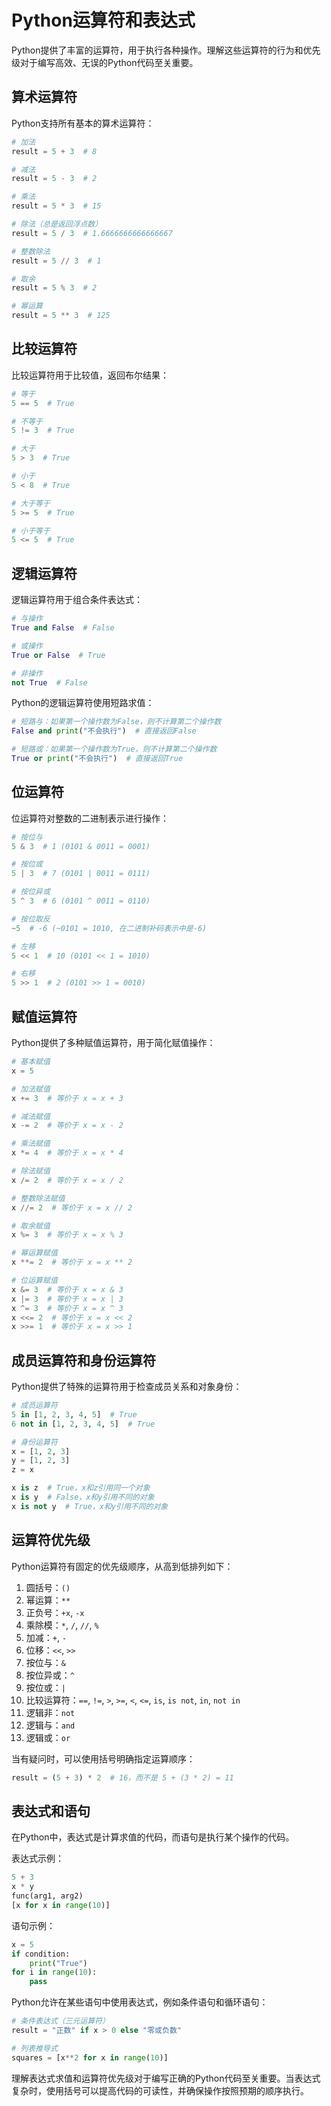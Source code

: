# Python运算符和表达式

Python提供了丰富的运算符，用于执行各种操作。理解这些运算符的行为和优先级对于编写高效、无误的Python代码至关重要。

## 算术运算符

Python支持所有基本的算术运算符：

```python
# 加法
result = 5 + 3  # 8

# 减法
result = 5 - 3  # 2

# 乘法
result = 5 * 3  # 15

# 除法（总是返回浮点数）
result = 5 / 3  # 1.6666666666666667

# 整数除法
result = 5 // 3  # 1

# 取余
result = 5 % 3  # 2

# 幂运算
result = 5 ** 3  # 125
```

## 比较运算符

比较运算符用于比较值，返回布尔结果：

```python
# 等于
5 == 5  # True

# 不等于
5 != 3  # True

# 大于
5 > 3  # True

# 小于
5 < 8  # True

# 大于等于
5 >= 5  # True

# 小于等于
5 <= 5  # True
```

## 逻辑运算符

逻辑运算符用于组合条件表达式：

```python
# 与操作
True and False  # False

# 或操作
True or False  # True

# 非操作
not True  # False
```

Python的逻辑运算符使用短路求值：

```python
# 短路与：如果第一个操作数为False，则不计算第二个操作数
False and print("不会执行")  # 直接返回False

# 短路或：如果第一个操作数为True，则不计算第二个操作数
True or print("不会执行")  # 直接返回True
```

## 位运算符

位运算符对整数的二进制表示进行操作：

```python
# 按位与
5 & 3  # 1 (0101 & 0011 = 0001)

# 按位或
5 | 3  # 7 (0101 | 0011 = 0111)

# 按位异或
5 ^ 3  # 6 (0101 ^ 0011 = 0110)

# 按位取反
~5  # -6 (~0101 = 1010, 在二进制补码表示中是-6)

# 左移
5 << 1  # 10 (0101 << 1 = 1010)

# 右移
5 >> 1  # 2 (0101 >> 1 = 0010)
```

## 赋值运算符

Python提供了多种赋值运算符，用于简化赋值操作：

```python
# 基本赋值
x = 5

# 加法赋值
x += 3  # 等价于 x = x + 3

# 减法赋值
x -= 2  # 等价于 x = x - 2

# 乘法赋值
x *= 4  # 等价于 x = x * 4

# 除法赋值
x /= 2  # 等价于 x = x / 2

# 整数除法赋值
x //= 2  # 等价于 x = x // 2

# 取余赋值
x %= 3  # 等价于 x = x % 3

# 幂运算赋值
x **= 2  # 等价于 x = x ** 2

# 位运算赋值
x &= 3  # 等价于 x = x & 3
x |= 3  # 等价于 x = x | 3
x ^= 3  # 等价于 x = x ^ 3
x <<= 2  # 等价于 x = x << 2
x >>= 1  # 等价于 x = x >> 1
```

## 成员运算符和身份运算符

Python提供了特殊的运算符用于检查成员关系和对象身份：

```python
# 成员运算符
5 in [1, 2, 3, 4, 5]  # True
6 not in [1, 2, 3, 4, 5]  # True

# 身份运算符
x = [1, 2, 3]
y = [1, 2, 3]
z = x

x is z  # True，x和z引用同一个对象
x is y  # False，x和y引用不同的对象
x is not y  # True，x和y引用不同的对象
```

## 运算符优先级

Python运算符有固定的优先级顺序，从高到低排列如下：

1. 圆括号：`()`
2. 幂运算：`**`
3. 正负号：`+x`, `-x`
4. 乘除模：`*`, `/`, `//`, `%`
5. 加减：`+`, `-`
6. 位移：`<<`, `>>`
7. 按位与：`&`
8. 按位异或：`^`
9. 按位或：`|`
10. 比较运算符：`==`, `!=`, `>`, `>=`, `<`, `<=`, `is`, `is not`, `in`, `not in`
11. 逻辑非：`not`
12. 逻辑与：`and`
13. 逻辑或：`or`

当有疑问时，可以使用括号明确指定运算顺序：

```python
result = (5 + 3) * 2  # 16，而不是 5 + (3 * 2) = 11
```

## 表达式和语句

在Python中，表达式是计算求值的代码，而语句是执行某个操作的代码。

表达式示例：
```python
5 + 3
x * y
func(arg1, arg2)
[x for x in range(10)]
```

语句示例：
```python
x = 5
if condition:
    print("True")
for i in range(10):
    pass
```

Python允许在某些语句中使用表达式，例如条件语句和循环语句：

```python
# 条件表达式（三元运算符）
result = "正数" if x > 0 else "零或负数"

# 列表推导式
squares = [x**2 for x in range(10)]
```

理解表达式求值和运算符优先级对于编写正确的Python代码至关重要。当表达式复杂时，使用括号可以提高代码的可读性，并确保操作按照预期的顺序执行。
